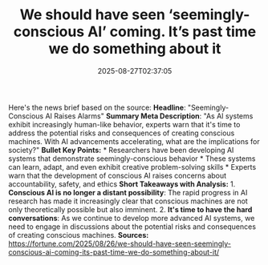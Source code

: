 ﻿---
title: "We should have seen ‘seemingly-conscious AI’ coming. It’s past time we do something about it"
date: "2025-08-27T02:37:05"
category: "Markets"
summary: ""
slug: "we should have seen seeminglyconscious ai coming its past ti"
source_urls:
  - "https://fortune.com/2025/08/26/we-should-have-seen-seemingly-conscious-ai-coming-its-past-time-we-do-something-about-it/"
seo:
  title: "We should have seen ‘seemingly-conscious AI’ coming. It’s past time we do something about it | Hash n Hedge"
  description: ""
  keywords: ["news", "markets", "brief"]
---
Here's the news brief based on the source:  **Headline**: "Seemingly-Conscious AI Raises Alarms"  **Summary Meta Description**: "As AI systems exhibit increasingly human-like behavior, experts warn that it's time to address the potential risks and consequences of creating conscious machines. With AI advancements accelerating, what are the implications for society?"  **Bullet Key Points:**  * Researchers have been developing AI systems that demonstrate seemingly-conscious behavior * These systems can learn, adapt, and even exhibit creative problem-solving skills * Experts warn that the development of conscious AI raises concerns about accountability, safety, and ethics  **Short Takeaways with Analysis:**  1. **Conscious AI is no longer a distant possibility**: The rapid progress in AI research has made it increasingly clear that conscious machines are not only theoretically possible but also imminent. 2. **It's time to have the hard conversations**: As we continue to develop more advanced AI systems, we need to engage in discussions about the potential risks and consequences of creating conscious machines.  **Sources:**  https://fortune.com/2025/08/26/we-should-have-seen-seemingly-conscious-ai-coming-its-past-time-we-do-something-about-it/ 
